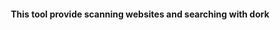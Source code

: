 <html>
<head>
    <meta charset="UTF-8" />
</head>
<body>
<h4 align="center">
This tool provide scanning websites and searching with dork
</h4>
<table
</body>
</html>
